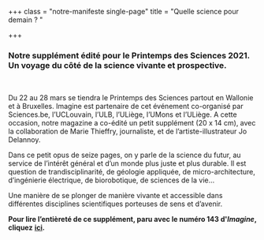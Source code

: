 +++
class = "notre-manifeste single-page"
title = "Quelle science pour demain ? "

+++
### Notre supplément édité pour le Printemps des Sciences 2021. Un voyage du côté de la science vivante et prospective.

<br>

Du 22 au 28 mars se tiendra le Printemps des Sciences partout en Wallonie et à Bruxelles. Imagine est partenaire de cet événement co-organisé par Sciences.be, l’UCLouvain, l’ULB, l’ULiège, l’UMons et l’ULiège. A cette occasion, notre magazine a co-édité un petit supplément (20 x 14 cm), avec la collaboration de Marie Thieffry, journaliste, et de l’artiste-illustrateur Jo Delannoy.

Dans ce petit opus de seize pages, on y parle de la science du futur, au service de l’intérêt général et d’un monde plus juste et plus durable. Il est question de trandisciplinarité, de géologie appliquée, de micro-architecture, d’ingénierie électrique, de biorobotique, de sciences de la vie…

Une manière de se plonger de manière vivante et accessible dans différentes disciplines scientifiques porteuses de sens et d’avenir.

**Pour lire l’entièreté de ce supplément, paru avec le numéro 143 d'_Imagine_, cliquez** [**ici**](https://kiosque.imagine-magazine.com/wp-content/uploads/2021/03/Sciences_pour-PDF.pdf)**.** 